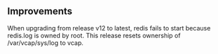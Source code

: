 ## Improvements

When upgrading from release v12 to latest, redis fails to start because redis.log is owned by root.  This release resets ownership of /var/vcap/sys/log to vcap.